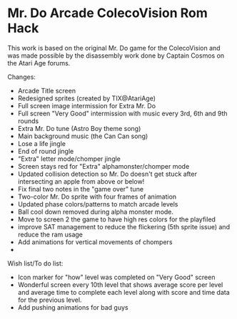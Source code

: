 # Mr. Do Arcade ColecoVision Rom Hack

This work is based on the original Mr. Do game for the ColecoVision and was made possible by the disassembly work done by Captain Cosmos on the Atari Age forums.

Changes:
- Arcade Title screen
- Redesigned sprites (created by TIX@AtariAge)
- Full screen image intermission for Extra Mr. Do
- Full screen "Very Good" intermission with music every 3rd, 6th and 9th rounds
- Extra Mr. Do tune (Astro Boy theme song)
- Main background music (the Can Can song)
- Lose a life jingle
- End of round jingle
- "Extra" letter mode/chomper jingle
- Screen stays red for "Extra" alphamonster/chomper mode
- Updated collision detection so Mr. Do doesn't get stuck after intersecting an apple from above or below!
 - Fix final two notes in the "game over" tune
- Two-color Mr. Do sprite with four frames of animation
- Updated phase colors/patterns to match arcade levels
- Ball cool down removed during alpha monster mode.
- Move to screen 2 the game to have high res colors for the playfiled
- improve SAT management to reduce the flickering (5th sprite issue) and reduce the ram usage 
- Add animations for vertical movements of chompers
- 
Wish list/To do list:
- Icon marker for "how" level was completed on "Very Good" screen
- Wonderful screen every 10th level that shows average score per level and average time to complete each level along with score and time data for the previous level.
- Add pushing animations for bad guys
